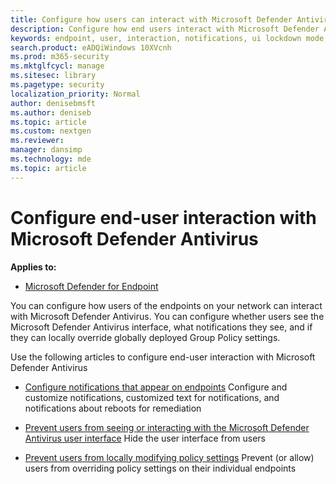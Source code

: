 ```yaml
---
title: Configure how users can interact with Microsoft Defender Antivirus
description: Configure how end users interact with Microsoft Defender Antivirus, what notifications they see, and if they can override settings.
keywords: endpoint, user, interaction, notifications, ui lockdown mode, headless mode, hide interface
search.product: eADQiWindows 10XVcnh
ms.prod: m365-security
ms.mktglfcycl: manage
ms.sitesec: library
ms.pagetype: security
localization_priority: Normal
author: denisebmsft
ms.author: deniseb
ms.topic: article
ms.custom: nextgen
ms.reviewer: 
manager: dansimp
ms.technology: mde
ms.topic: article
---
```


# Configure end-user interaction with Microsoft Defender Antivirus


**Applies to:**

- [Microsoft Defender for Endpoint](/microsoft-365/security/defender-endpoint/)

You can configure how users of the endpoints on your network can interact with Microsoft Defender Antivirus. You can configure whether users see the Microsoft Defender Antivirus interface, what notifications they see, and if they can locally override globally deployed Group Policy settings.

Use the following articles to configure end-user interaction with Microsoft Defender Antivirus

- [Configure notifications that appear on endpoints](configure-notifications-microsoft-defender-antivirus.md) Configure and customize notifications, customized text for notifications, and notifications about reboots for remediation

- [Prevent users from seeing or interacting with the Microsoft Defender Antivirus user interface](prevent-end-user-interaction-microsoft-defender-antivirus.md) Hide the user interface from users

- [Prevent users from locally modifying policy settings](configure-local-policy-overrides-microsoft-defender-antivirus.md) Prevent (or allow) users from overriding policy settings on their individual endpoints